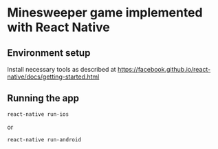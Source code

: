 # Minesweeper game implemented with React Native

## Environment setup
Install necessary tools as described at https://facebook.github.io/react-native/docs/getting-started.html

## Running the app

`react-native run-ios`

or

`react-native run-android`
